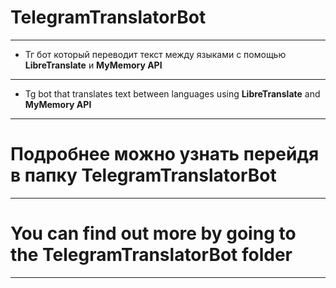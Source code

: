 # TelegramTranslatorBot
---
- Тг бот который переводит текст между языками с помощью **LibreTranslate** и **MyMemory API**
---
- Tg bot that translates text between languages using **LibreTranslate** and **MyMemory API**
---
# Подробнее можно узнать перейдя в папку TelegramTranslatorBot
---
# You can find out more by going to the TelegramTranslatorBot folder
---
